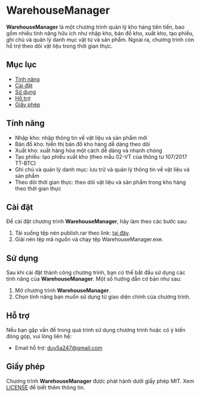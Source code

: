 # WarehouseManager

**WarehouseManager** là một chương trình quản lý kho hàng tiên tiến, bao gồm nhiều tính năng hữu ích như nhập kho, bản đồ kho, xuất kho, tạo phiếu, ghi chú và quản lý danh mục vật tư và sản phẩm. Ngoài ra, chương trình còn hỗ trợ theo dõi vật liệu trong thời gian thực.

## Mục lục

- [Tính năng](#tính-năng)
- [Cài đặt](#cài-đặt)
- [Sử dụng](#sử-dụng)
- [Hỗ trợ](#hỗ-trợ)
- [Giấy phép](#giấy-phép)

## Tính năng

- Nhập kho: nhập thông tin về vật liệu và sản phẩm mới
- Bản đồ kho: hiển thị bản đồ kho hàng dễ dàng theo dõi
- Xuất kho: xuất hàng hóa một cách dễ dàng và nhanh chóng
- Tạo phiếu: tạo phiếu xuất kho (theo mẫu 02-VT của thông tư 107/2017 TT-BTC)
- Ghi chú và quản lý danh mục: lưu trữ và quản lý thông tin về vật liệu và sản phẩm
- Theo dõi thời gian thực: theo dõi vật liệu và sản phẩm trong kho hàng theo thời gian thực

## Cài đặt

Để cài đặt chương trình **WarehouseManager**, hãy làm theo các bước sau:

1. Tải xuống tệp nén publish.rar theo link: [tại đây](https://raw.githubusercontent.com/Duy247/Warehouse--Manager/main/publish.rar).
2. Giải nén tệp mã nguồn và chạy tệp WarehouseManager.exe.

## Sử dụng

Sau khi cài đặt thành công chương trình, bạn có thể bắt đầu sử dụng các tính năng của **WarehouseManager**. Một số hướng dẫn cơ bản như sau:

1. Mở chương trình **WarehouseManager**.
2. Chọn tính năng bạn muốn sử dụng từ giao diện chính của chương trình.

## Hỗ trợ

Nếu bạn gặp vấn đề trong quá trình sử dụng chương trình hoặc có ý kiến đóng góp, vui lòng liên hệ:

- Email hỗ trợ: duy5a247@gmail.com

## Giấy phép

Chương trình **WarehouseManager** được phát hành dưới giấy phép MIT. Xem [LICENSE](LICENSE) để biết thêm thông tin.
